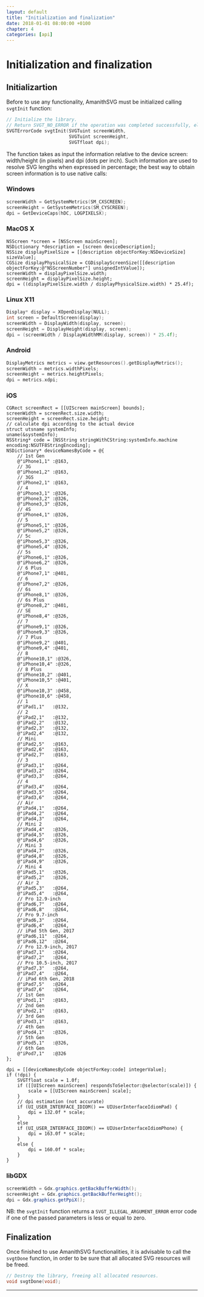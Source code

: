 ```yaml
---
layout: default
title: "Initialization and finalization"
date: 2018-01-01 08:00:00 +0100
chapter: 4
categories: [api]
---
```


# Initialization and finalization

## Initializartion

Before to use any functionality, AmanithSVG must be initialized calling `svgtInit` function:

```c
// Initialize the library.
// Return SVGT_NO_ERROR if the operation was completed successfully, else an error code.
SVGTErrorCode svgtInit(SVGTuint screenWidth,
                       SVGTuint screenHeight,
                       SVGTfloat dpi);
```

The function takes as input the information relative to the device screen: width/height (in pixels) and dpi (dots per inch). Such information are used to resolve SVG lengths when expressed in percentage; the best way to obtain screen information is to use native calls:

### Windows

```c
screenWidth = GetSystemMetrics(SM_CXSCREEN);
screenHeight = GetSystemMetrics(SM_CYSCREEN);
dpi = GetDeviceCaps(hDC, LOGPIXELSX);
```

###  MacOS X

```objc
NSScreen *screen = [NSScreen mainScreen];
NSDictionary *description = [screen deviceDescription];
NSSize displayPixelSize = [[description objectForKey:NSDeviceSize] sizeValue];
CGSize displayPhysicalSize = CGDisplayScreenSize([[description objectForKey:@"NSScreenNumber"] unsignedIntValue]);
screenWidth = displayPixelSize.width;
screenHeight = displayPixelSize.height;
dpi = ((displayPixelSize.width / displayPhysicalSize.width) * 25.4f);
```

### Linux X11

```c
Display* display = XOpenDisplay(NULL);
int screen = DefaultScreen(display);
screenWidth = DisplayWidth(display, screen);
screenHeight = DisplayHeight(display, screen);
dpi = (screenWidth / DisplayWidthMM(display, screen)) * 25.4f);
```

### Android

```c
DisplayMetrics metrics = view.getResources().getDisplayMetrics();
screenWidth = metrics.widthPixels;
screenHeight = metrics.heightPixels;
dpi = metrics.xdpi;
```

### iOS

```objc
CGRect screenRect = [[UIScreen mainScreen] bounds];
screenWidth = screenRect.size.width;
screenHeight = screenRect.size.height;
// calculate dpi according to the actual device
struct utsname systemInfo;
uname(&systemInfo);
NSString* code = [NSString stringWithCString:systemInfo.machine encoding:NSUTF8StringEncoding];
NSDictionary* deviceNamesByCode = @{
    // 1st Gen
    @"iPhone1,1" :@163,
    // 3G
    @"iPhone1,2" :@163,
    // 3GS
    @"iPhone2,1" :@163,
    // 4
    @"iPhone3,1" :@326,
    @"iPhone3,2" :@326,
    @"iPhone3,3" :@326,
    // 4S
    @"iPhone4,1" :@326,
    // 5
    @"iPhone5,1" :@326,
    @"iPhone5,2" :@326,
    // 5c
    @"iPhone5,3" :@326,
    @"iPhone5,4" :@326,
    // 5s
    @"iPhone6,1" :@326,
    @"iPhone6,2" :@326,
    // 6 Plus
    @"iPhone7,1" :@401,
    // 6
    @"iPhone7,2" :@326,
    // 6s
    @"iPhone8,1" :@326,
    // 6s Plus
    @"iPhone8,2" :@401,
    // SE
    @"iPhone8,4" :@326,
    // 7
    @"iPhone9,1" :@326,
    @"iPhone9,3" :@326,
    // 7 Plus
    @"iPhone9,2" :@401,
    @"iPhone9,4" :@401,
    // 8
    @"iPhone10,1" :@326,
    @"iPhone10,4" :@326,
    // 8 Plus
    @"iPhone10,2" :@401,
    @"iPhone10,5" :@401,
    // X
    @"iPhone10,3" :@458,
    @"iPhone10,6" :@458,
    // 1
    @"iPad1,1"   :@132,
    // 2
    @"iPad2,1"   :@132,
    @"iPad2,2"   :@132,
    @"iPad2,3"   :@132,
    @"iPad2,4"   :@132,
    // Mini
    @"iPad2,5"   :@163,
    @"iPad2,6"   :@163,
    @"iPad2,7"   :@163,
    // 3
    @"iPad3,1"   :@264,
    @"iPad3,2"   :@264,
    @"iPad3,3"   :@264,
    // 4
    @"iPad3,4"   :@264,
    @"iPad3,5"   :@264,
    @"iPad3,6"   :@264,
    // Air
    @"iPad4,1"   :@264,
    @"iPad4,2"   :@264,
    @"iPad4,3"   :@264,
    // Mini 2
    @"iPad4,4"   :@326,
    @"iPad4,5"   :@326,
    @"iPad4,6"   :@326,
    // Mini 3
    @"iPad4,7"   :@326,
    @"iPad4,8"   :@326,
    @"iPad4,9"   :@326,
    // Mini 4
    @"iPad5,1"   :@326,
    @"iPad5,2"   :@326,
    // Air 2
    @"iPad5,3"   :@264,
    @"iPad5,4"   :@264,
    // Pro 12.9-inch
    @"iPad6,7"   :@264,
    @"iPad6,8"   :@264,
    // Pro 9.7-inch
    @"iPad6,3"   :@264,
    @"iPad6,4"   :@264,
    // iPad 5th Gen, 2017
    @"iPad6,11"  :@264,
    @"iPad6,12"  :@264,
    // Pro 12.9-inch, 2017
    @"iPad7,1"   :@264,
    @"iPad7,2"   :@264,
    // Pro 10.5-inch, 2017
    @"iPad7,3"   :@264,
    @"iPad7,4"   :@264,
    // iPad 6th Gen, 2018
    @"iPad7,5"   :@264,
    @"iPad7,6"   :@264,
    // 1st Gen
    @"iPod1,1"   :@163,
    // 2nd Gen
    @"iPod2,1"   :@163,
    // 3rd Gen
    @"iPod3,1"   :@163,
    // 4th Gen
    @"iPod4,1"   :@326,
    // 5th Gen
    @"iPod5,1"   :@326,
    // 6th Gen
    @"iPod7,1"   :@326
};

dpi = [[deviceNamesByCode objectForKey:code] integerValue];
if (!dpi) {
    SVGTfloat scale = 1.0f;
    if ([[UIScreen mainScreen] respondsToSelector:@selector(scale)]) {
        scale = [[UIScreen mainScreen] scale];
    }
    // dpi estimation (not accurate)
    if (UI_USER_INTERFACE_IDIOM() == UIUserInterfaceIdiomPad) {
        dpi = 132.0f * scale;
    }
    else
    if (UI_USER_INTERFACE_IDIOM() == UIUserInterfaceIdiomPhone) {
        dpi = 163.0f * scale;
    }
    else {
        dpi = 160.0f * scale;
    }
}
```

### libGDX

```java
screenWidth = Gdx.graphics.getBackBufferWidth();
screenHeight = Gdx.graphics.getBackBufferHeight();
dpi = Gdx.graphics.getPpiX();
```

NB: the `svgtInit` function returns a `SVGT_ILLEGAL_ARGUMENT_ERROR` error code if one of the passed parameters is less or equal to zero.

## Finalization

Once finished to use AmanithSVG functionalities, it is advisable to call the `svgtDone` function, in order to be sure that all allocated SVG resources will be freed.

```c
// Destroy the library, freeing all allocated resources.
void svgtDone(void);
```
---
